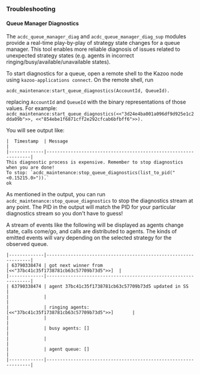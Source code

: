 ### Troubleshooting

#### Queue Manager Diagnostics

The `acdc_queue_manager_diag` and `acdc_queue_manager_diag_sup` modules provide a real-time play-by-play of strategy state changes for a queue manager. This tool enables more reliable diagnosis of issues related to unexpected strategy states (e.g. agents in incorrect ringing/busy/available/unavailable states).

To start diagnostics for a queue, open a remote shell to the Kazoo node using `kazoo-applications connect`. On the remote shell, run

```
acdc_maintenance:start_queue_diagnostics(AccountId, QueueId).
```

replacing `AccountId` and `QueueId` with the binary representations of those values. For example: `acdc_maintenance:start_queue_diagnostics(<<"3d24e4ba001a096df9d925e1c2dda09b">>, <<"854ebe1f6871cff2e292cfcab6bfbff6">>).`

You will see output like:

```
|  Timestamp  | Message                                                        |
|-------------|----------------------------------------------------------------|
This diagnostic process is expensive. Remember to stop diagnostics when you are done!
To stop: `acdc_maintenance:stop_queue_diagnostics(list_to_pid("<0.15215.0>")).`
ok
```

As mentioned in the output, you can run `acdc_maintenance:stop_queue_diagnostics` to stop the diagnostics stream at any point. The PID in the output will match the PID for your particular diagnostics stream so you don't have to guess!

A stream of events like the following will be displayed as agents change state, calls come/go, and calls are distributed to agents. The kinds of emitted events will vary depending on the selected strategy for the observed queue.

```
|-------------|----------------------------------------------------------------|
| 63790338474 | got next winner from [<<"37bc41c35f1738781cb63c57709b73d5">>]  |
|-------------|----------------------------------------------------------------|
| 63790338474 | agent 37bc41c35f1738781cb63c57709b73d5 updated in SS           |
|             |                                                                |
|             | ringing agents: [<<"37bc41c35f1738781cb63c57709b73d5">>]       |
|             |                                                                |
|             | busy agents: []                                                |
|             |                                                                |
|             | agent queue: []                                                |
|-------------|----------------------------------------------------------------|
```

